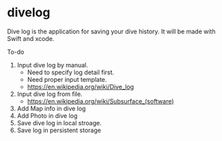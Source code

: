 # divelog
Dive log is the application for saving your dive history.
It will be made with Swift and xcode.


To-do
1. Input dive log by manual.
   - Need to specify log detail first.
   - Need proper input template.
   - https://en.wikipedia.org/wiki/Dive_log
2. Input dive log from file.
   - https://en.wikipedia.org/wiki/Subsurface_(software)
3. Add Map info in dive log
4. Add Photo in dive log
5. Save dive log in local stroage.
6. Save log in persistent storage


